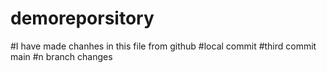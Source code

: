# demoreporsitory
#I have made chanhes in this file from github
#local commit
#third commit main
#n branch changes

